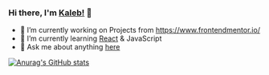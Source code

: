 ### Hi there, I'm [Kaleb!](https://kalebberry.com/) 👋

- 🔭 I’m currently working on Projects from https://www.frontendmentor.io/
- 🌱 I’m currently learning [React](https://reactjs.org/) & JavaScript
- 💬 Ask me about anything [here](https://github.com/Sorumeiji/sorumeiji/issues)


[![Anurag's GitHub stats](https://github-readme-stats.vercel.app/api?username=sorumeiji)](https://github.com/anuraghazra/github-readme-stats)
